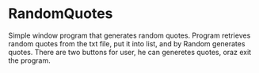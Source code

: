 # RandomQuotes

Simple window program that generates random quotes.
Program retrieves random quotes from the txt file, put it into list, and by Random generates quotes.
There are two buttons for user, he can generetes quotes, oraz exit the program.
